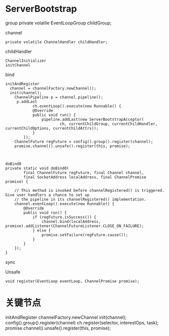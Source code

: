 


# ServerBootstrap


  group
    private volatile EventLoopGroup childGroup;

  channel
    
    private volatile ChannelHandler childHandler;
   
  childHandler
  
    ChannelInitializer
    initChannel
    
  bind
  
    initAndRegister
      channel = channelFactory.newChannel();
      init(channel);
        ChannelPipeline p = channel.pipeline();
         p.addLast
                ch.eventLoop().execute(new Runnable() {
                @Override
                public void run() {
                    pipeline.addLast(new ServerBootstrapAcceptor(
                            ch, currentChildGroup, currentChildHandler, currentChildOptions, currentChildAttrs));
                }
            });
        ChannelFuture regFuture = config().group().register(channel);    
        promise.channel().unsafe().register(this, promise);
        

  
    doBind0
    private static void doBind0(
            final ChannelFuture regFuture, final Channel channel,
            final SocketAddress localAddress, final ChannelPromise promise) {

        // This method is invoked before channelRegistered() is triggered.  Give user handlers a chance to set up
        // the pipeline in its channelRegistered() implementation.
        channel.eventLoop().execute(new Runnable() {
            @Override
            public void run() {
                if (regFuture.isSuccess()) {
                    channel.bind(localAddress, promise).addListener(ChannelFutureListener.CLOSE_ON_FAILURE);
                } else {
                    promise.setFailure(regFuture.cause());
                }
            }
        });
    }


    
  sync
  
  
  Unsafe
  
    void register(EventLoop eventLoop, ChannelPromise promise);
  
  















# 关键节点

initAndRegister
channelFactory.newChannel
init(channel);
config().group().register(channel)
ch.register(selector, interestOps, task);
promise.channel().unsafe().register(this, promise);






